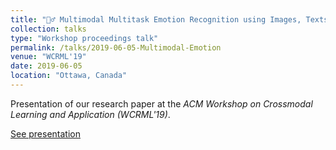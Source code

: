 ```yaml
---
title: "🤹‍♂️ Multimodal Multitask Emotion Recognition using Images, Texts and Tags"
collection: talks
type: "Workshop proceedings talk"
permalink: /talks/2019-06-05-Multimodal-Emotion
venue: "WCRML'19"
date: 2019-06-05
location: "Ottawa, Canada"
---
```

Presentation of our research paper at the <i>ACM Workshop on Crossmodal Learning and Application (WCRML'19)</i>.

[See presentation](https://drive.google.com/file/d/1IV3Oyg0EHP1u76mT38UlPZjsZavY5SOg/view?usp=sharing)
